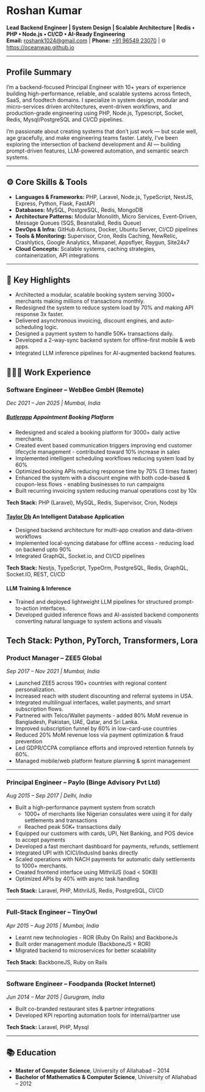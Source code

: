 
# Roshan Kumar

**Lead Backend Engineer | System Design | Scalable Architecture | Redis • PHP • Node.js • CI/CD • AI-Ready Engineering**  
**Email:** [roshank1024@gmail.com](mailto:roshank1024@gmail.com)  |  **Phone:** [+91 96549 23070](tel:919654923070) | 🌐 https://oceanwap.github.io

---

## Profile Summary
I’m a backend-focused Principal Engineer with 10+ years of experience building high-performance, reliable, and scalable systems across fintech, SaaS, and foodtech domains. I specialize in system design, modular and micro-services driven architectures, event-driven workflows, and production-grade engineering using PHP, Node.js, Typescript, Socket, Redis, Mysql/PostgreSQL and CI/CD pipelines.

I’m passionate about creating systems that don’t just work — but scale well, age gracefully, and make engineering teams faster. Lately, I’ve been exploring the intersection of backend development and AI — building prompt-driven features, LLM-powered automation, and semantic search systems.

---

## ⚙️ Core Skills & Tools
- **Languages & Frameworks:** PHP, Laravel, Node.js, TypeScript, NestJS, Express, Python, Flask, FastAPI
- **Databases:** MySQL, PostgreSQL, Redis, MongoDB
- **Architecture Patterns:** Modular Monolith, Micro Services, Event-Driven, Message Queues (SQS, Beanstalkd, Redis Queue)
- **DevOps & Infra:** GitHub Actions, Docker, Ubuntu Server, CI/CD pipelines
- **Tools & Monitoring:** Supervisor, Cron, Redis Caching, NewRelic, Crashlytics, Google Analytics, Mixpanel, Appsflyer, Raygun, Site24x7
- **Cloud Concepts:** Scalable systems, caching strategies, containerization, API integrations

---

## 🚀 Key Highlights
- Architected a modular, scalable booking system serving 3000+ merchants making millions of transactions monthly.
- Redesigned the system to reduce system load by 70% and making API response 3x faster.
- Delivered asynchronous invoicing, discount engines, and auto-scheduling logic.
- Designed a payment system to handle 50K+ transactions daily.
- Developed a 2-way-sync backend system for offline-first mobile & web apps.
- Integrated LLM inference pipelines for AI-augmented backend features.

## 🧑🏻‍💻 Work Experience

### Software Engineer – WebBee GmbH (Remote)
_Dec 2021 – Jan 2025 | Mumbai, India_
##### [Butlerapp](https://butlerapp.de) Appointment Booking Platform
- Redesigned and scaled a booking platform for 3000+ daily active merchants.
- Created event based communication triggers improving end customer lifecycle management - contributed toward 10% increase in sales
- Implemented intelligent scheduling workflows reducing system load by 60%
- Optimized booking APIs reducing response time by 70% (3 times faster)
- Enhanced the system with a discount engine with both code-based & coupon-less flows - enabling businesses to run campaigns
- Built recurring invoicing system reducing manual operations cost by 10x

**Tech Stack:** PHP (Laravel), MySQL, Redis, Supervisor, Cron, Nodejs

#### [Taylor Db](https://taylordb.ai/) An Intelligent Database Application
- Designed backend architecture for multi-app creation and data-driven workflows
- Implemented local-syncing database for offline access - reducing load on backend upto 90%
- Integrated GraphQL, Socket.io, and CI/CD pipelines

**Tech Stack:** Nestjs, TypeScript, TypeOrm, PostgreSQL, Redis, GraphQL, Socket.IO, REST, CI/CD

#### LLM Training & Inference
- Trained and deployed lightweight LLM pipelines for structured prompt-to-action interfaces.
- Developed guided inference flows and AI-assisted backend components converting natural language to system actions and visuals

**Tech Stack:** Python, PyTorch, Transformers, Lora
---

### Product Manager – ZEE5 Global
_Sep 2017 – Nov 2021 | Mumbai, India_
- Launched ZEE5 across 190+ countries with regional content personalization.
- Increased reach with student discounting and referral systems in USA. 
- Integrated multilingual interfaces, wallet payments, and smart subscription flows.
- Partnered with Telco/Wallet payments - added 80% MoM revenue in Bangladesh, Pakistan, UAE, Qatar, and Sri Lanka.
- Improved subscription funnel by 60% in low-card-use countries
- Reduced 20% MoM revenue loss via payment optimization & fraud prevention
- Led GDPR/CCPA compliance efforts and improved retention funnels by 60%.
- Managed mobile/web platform feature planning & sprint management

---

### Principal Engineer – Paylo (Binge Advisory Pvt Ltd)
_Aug 2015 – Sep 2017 | Delhi, India_
- Built a high-performance payment system from scratch
    - 1000+ of merchants like Nigerian consulates were using it for daily settlements and transactions
    - Reached peak 50K+ transactions daily
- Equipped our customers with cards, UPI, Net Banking, and POS device to accept payments
- Developed a fast merchant dashboard for payments, refunds, settlement
- Integrated UPI with ICICI/IndusInd banks directly
- Scaled operations with NACH payments for automatic daily settlements to 1000+ merchants.
- Created frontend interface using MithrilJS (load < 50KB)
- Optimized APIs by 40% with async task handling

**Tech Stack:** Laravel, PHP, MithrilJS, Redis, PostgreSQL, CI/CD

---

### Full-Stack Engineer – TinyOwl
_Apr 2015 – Aug 2015 | Mumbai, India_
- Learnt new technologies - ROR (Ruby On Rails) and BackboneJs
- Built order management module (BackboneJS + ROR)
- Migrated backend to microservices for better scalability

**Tech Stack:** BackboneJS, Ruby on Rails

---

### Software Engineer – Foodpanda (Rocket Internet)
_Jun 2014 – Mar 2015 | Gurugram, India_
- Built co-branded restaurant sites & partner integrations
- Developed KPI reporting automation tools for internal/partner use

**Tech Stack:** Laravel, PHP, Mysql 

---

## 📚 Education

- **Master of Computer Science**, University of Allahabad – 2014
- **Bachelor of Mathematics & Computer Science**, University of Allahabad – 2012
